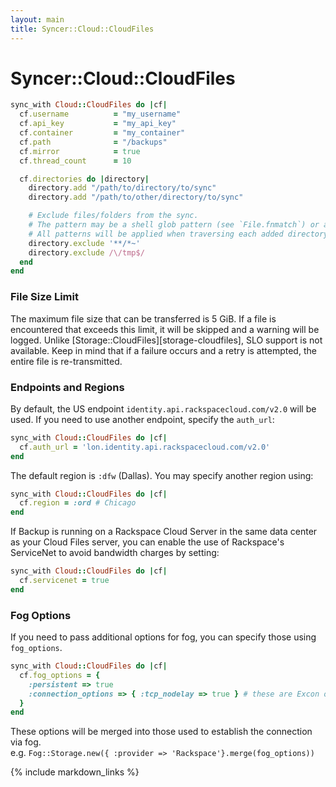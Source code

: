 ```yaml
---
layout: main
title: Syncer::Cloud::CloudFiles
---
```


Syncer::Cloud::CloudFiles
=========================

``` rb
sync_with Cloud::CloudFiles do |cf|
  cf.username          = "my_username"
  cf.api_key           = "my_api_key"
  cf.container         = "my_container"
  cf.path              = "/backups"
  cf.mirror            = true
  cf.thread_count      = 10

  cf.directories do |directory|
    directory.add "/path/to/directory/to/sync"
    directory.add "/path/to/other/directory/to/sync"

    # Exclude files/folders from the sync.
    # The pattern may be a shell glob pattern (see `File.fnmatch`) or a Regexp.
    # All patterns will be applied when traversing each added directory.
    directory.exclude '**/*~'
    directory.exclude /\/tmp$/
  end
end
```

### File Size Limit

The maximum file size that can be transferred is 5 GiB. If a file is encountered that exceeds this limit, it will be
skipped and a warning will be logged. Unlike [Storage::CloudFiles][storage-cloudfiles], SLO support is not available.
Keep in mind that if a failure occurs and a retry is attempted, the entire file is re-transmitted.


### Endpoints and Regions

By default, the US endpoint `identity.api.rackspacecloud.com/v2.0` will be used.
If you need to use another endpoint, specify the `auth_url`:

```rb
sync_with Cloud::CloudFiles do |cf|
  cf.auth_url = 'lon.identity.api.rackspacecloud.com/v2.0'
end
```

The default region is `:dfw` (Dallas). You may specify another region using:

```rb
sync_with Cloud::CloudFiles do |cf|
  cf.region = :ord # Chicago
end
```

If Backup is running on a Rackspace Cloud Server in the same data center as your Cloud Files server,
you can enable the use of Rackspace's ServiceNet to avoid bandwidth charges by setting:

```rb
sync_with Cloud::CloudFiles do |cf|
  cf.servicenet = true
end
```

### Fog Options

If you need to pass additional options for fog, you can specify those using `fog_options`.

```rb
sync_with Cloud::CloudFiles do |cf|
  cf.fog_options = {
    :persistent => true
    :connection_options => { :tcp_nodelay => true } # these are Excon options
  }
end
```
These options will be merged into those used to establish the connection via fog.  
e.g. `Fog::Storage.new({ :provider => 'Rackspace'}.merge(fog_options))`

{% include markdown_links %}
